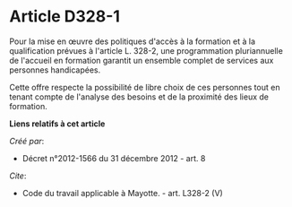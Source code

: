 # Article D328-1

Pour la mise en œuvre des politiques d'accès à la formation et à la qualification prévues à l'article L. 328-2, une
programmation pluriannuelle de l'accueil en formation garantit un ensemble complet de services aux personnes handicapées. 

Cette offre respecte la possibilité de libre choix de ces personnes tout en tenant compte de l'analyse des besoins et de la
proximité des lieux de formation.

**Liens relatifs à cet article**

_Créé par_:

  - Décret n°2012-1566 du 31 décembre 2012 - art. 8

_Cite_:

  - Code du travail applicable à Mayotte. - art. L328-2 (V)
